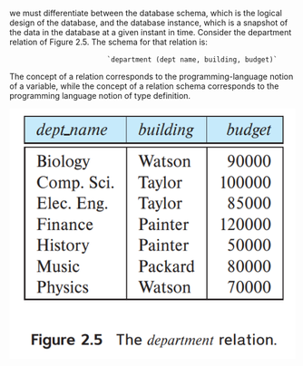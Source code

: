 we must differentiate between the database schema, which is the logical design of the database, and the database instance, which is a snapshot of the data in the database at a given instant in time.
Consider the department relation of Figure 2.5. The schema for that relation is:

							`department (dept name, building, budget)`
							
The concept of a relation corresponds to the programming-language notion of a variable, while the concept of a relation schema corresponds to the programming language notion of type definition.


![schema](schema.png)

